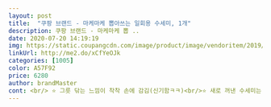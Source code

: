 ```yaml
---
layout: post 
title:  "쿠팡 브랜드 - 마케마케 뽑아쓰는 일회용 수세미, 1개" 
description: 쿠팡 브랜드 - 마케마케 뽑 ..
date: 2020-07-20 14:19:19 
img: https://static.coupangcdn.com/image/product/image/vendoritem/2019/03/26/4226760414/ccc4502b-da07-4231-987d-5659fa573197.jpg 
linkUrl: http://me2.do/xCfYeOJk 
categories: [1005] 
color: A57F92 
price: 6280 
author: brandMaster 
cont: <br/> ⭐️ 그릇 닦는 느낌이 착착 손에 감김(신기함ㅋㅋ)<br/>⭐️ 새로 꺼낸 수세미는 적당한 뻣뻣함, 물 적시면 물이 바로 빠져나가는 재질 (첨엔 잘 닦일까? 너무 거친거아닌가? 했는데 프라이팬 기스없이 닦아내고, 젖병 세척할 수 있는 재질이라 함.<br/>)<br/>⭐️ 세제 반펌프 뿌리고 주물주물, 미세 거품이 매우 잘남<br/>⭐️ 아기 태어나고 유별나게 깔끔 떨어서 일회용 수세미 한번 써보기로함 (한번씩 소독할필요 없으니까)<br/>⭐️ 텀블러 빨대 세척 매우 용이!! (수세미 다 쓰고나면 뻣뻣함이 없어지는데 두겹으로 된거를 한겹만 빼내서 빨대에 넣음 완벽함!)<br/>⭐️ 평소엔 그물망사로 된 수세미 씀 (다른 수세미는 물을 머금고 있어서 뭔가 덜 위생적으로 느껴져서)<br/>⭐️ 한끼 설거지만 쓰고 버리기 아까워서 한번 더 씀! (양념장 씻을 땐 물들어서 아 두번 못쓰겠구나 했는데 색 빠짐ㅋㅋ) 하루에 한장씩 쓰는 것도 나쁘지 않을듯<br/>개인적으로 불편한 점이 있었는데 마케마케 일회용 수세미는<br/>거품도 잘나고 수세미 원단 자체가 꺼끌꺼끌해서 그릇이나 컵 등에<br/>고추가루 들어간 음식 먹었던 식기 세척 할때 특히 좋습니다.<br/><br/>그냥 한번 괜찮나 ?? 하는 생각에<br/>그래도 일반 수세미보다는 위생적이겠지라는 생각에<br/>기름때가 제대로 지워지고 있는건지는 모르겠지만<br/>기존 스펀지 수세미는 세균도 걱정되고 여름엔 물에 쩔어서 역한 냄새도<br/>나고 음식색깔이 스펀지에 물들어서 보기도 좋지않고 괜히 찝찝하고<br/> 
---
```

 